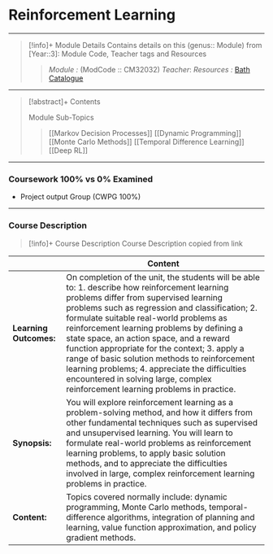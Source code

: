 # Reinforcement Learning
---
> [!info]+ Module Details
> Contains details on this (genus:: Module) from [Year::3]: Module Code, Teacher tags and Resources 
> > *Module :* (ModCode :: CM32032)
> > *Teacher*: 
> > *Resources :* [Bath Catalogue](https://www.bath.ac.uk/catalogues/2025-2026/cm/CM32032.html)

---
> [!abstract]+ Contents
> 
> Module Sub-Topics
> > [[Markov Decision Processes]]
> [[Dynamic Programming]]
> [[Monte Carlo Methods]]
> [[Temporal Difference Learning]]
> [[Deep RL]]

---
### Coursework 100% vs 0% Examined
- Project output Group (CWPG 100%)

---
### Course Description

> [!info]+ Course Description
> Course Description copied from link 
> 
|   | Content  |
|---|---|
|**Learning Outcomes:**|On completion of the unit, the students will be able to: 1. describe how reinforcement learning problems differ from supervised learning problems such as regression and classification; 2. formulate suitable real-world problems as reinforcement learning problems by defining a state space, an action space, and a reward function appropriate for the context; 3. apply a range of basic solution methods to reinforcement learning problems; 4. appreciate the difficulties encountered in solving large, complex reinforcement learning problems in practice.|
|**Synopsis:**|You will explore reinforcement learning as a problem-solving method, and how it differs from other fundamental techniques such as supervised and unsupervised learning. You will learn to formulate real-world problems as reinforcement learning problems, to apply basic solution methods, and to appreciate the difficulties involved in large, complex reinforcement learning problems in practice.|
|**Content:**|Topics covered normally include: dynamic programming, Monte Carlo methods, temporal-difference algorithms, integration of planning and learning, value function approximation, and policy gradient methods.|
